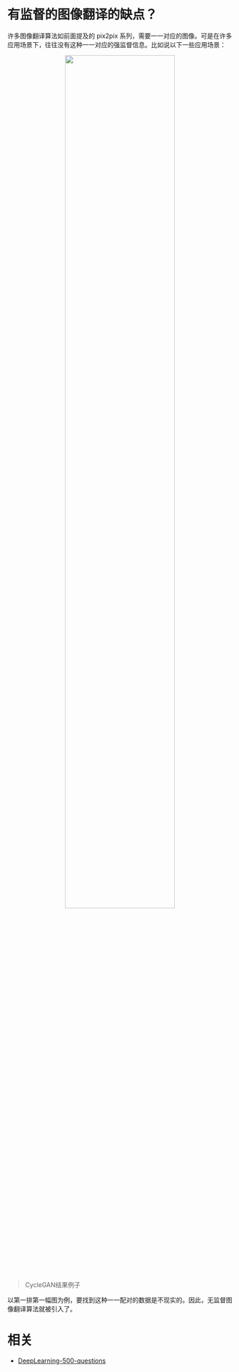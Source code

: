 

# 有监督的图像翻译的缺点？

​许多图像翻译算法如前面提及的 pix2pix 系列，需要一一对应的图像。可是在许多应用场景下，往往没有这种一一对应的强监督信息。比如说以下一些应用场景：

<p align="center">
    <img width="70%" height="70%" src="http://images.iterate.site/blog/image/20190722/6X77qRNPq7Em.png?imageslim">
</p>

> CycleGAN结果例子

以第一排第一幅图为例，要找到这种一一配对的数据是不现实的。因此，无监督图像翻译算法就被引入了。






# 相关

- [DeepLearning-500-questions](https://github.com/scutan90/DeepLearning-500-questions)
